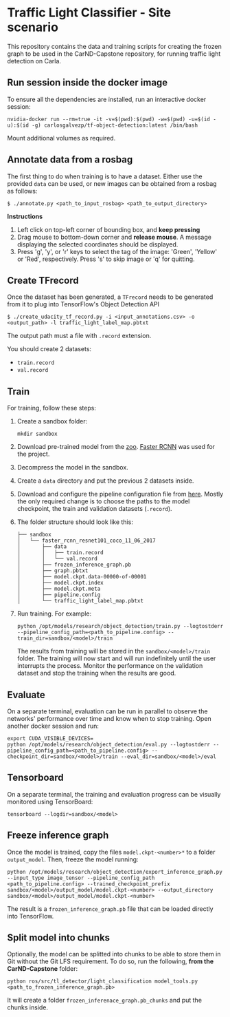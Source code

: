 # Traffic Light Classifier - Site scenario

This repository contains the data and training scripts for creating the
frozen graph to be used in the CarND-Capstone repository, for running
traffic light detection on Carla.

## Run session inside the docker image
To ensure all the dependencies are installed, run an interactive docker session:

    nvidia-docker run --rm=true -it -v=$(pwd):$(pwd) -w=$(pwd) -u=$(id -u):$(id -g) carlosgalvezp/tf-object-detection:latest /bin/bash

Mount additional volumes as required.

## Annotate data from a rosbag
The first thing to do when training is to have a dataset.
Either use the provided `data` can be used, or new images can be obtained
from a rosbag as follows:


    $ ./annotate.py <path_to_input_rosbag> <path_to_output_directory>


**Instructions**

1. Left click on top-left corner of bounding box, and **keep pressing**
2. Drag mouse to bottom-down corner and **release mouse**. A message
displaying the selected coordinates should be displayed.
3. Press 'g', 'y', or 'r' keys to select the tag of the image: 'Green', 'Yellow'
or 'Red', respectively. Press 's' to skip image or 'q' for quitting.

## Create TFrecord

Once the dataset has been generated, a `TFrecord` needs to be generated
from it to plug into TensorFlow's Object Detection API


    $ ./create_udacity_tf_record.py -i <input_annotations.csv> -o <output_path> -l traffic_light_label_map.pbtxt 


The output path must a file with `.record` extension.

You should create 2 datasets:

- `train.record`
- `val.record`

## Train


For training, follow these steps:

1. Create a sandbox folder:

       mkdir sandbox

2. Download pre-trained model from the [zoo](https://github.com/tensorflow/models/blob/master/research/object_detection/g3doc/detection_model_zoo.md).
[Faster RCNN](http://download.tensorflow.org/models/object_detection/faster_rcnn_resnet101_coco_11_06_2017.tar.gz) was used for the project.

3. Decompress the model in the sandbox.

4. Create a `data` directory and put the previous 2 datasets inside.

5. Download and configure the pipeline configuration file from [here](https://github.com/tensorflow/models/tree/master/research/object_detection/samples/configs).
   Mostly the only required change is to choose the paths to the model checkpoint,
   the train and validation datasets (`.record`).

6. The folder structure should look like this:

   ```
   ├── sandbox
   │   └── faster_rcnn_resnet101_coco_11_06_2017
   │       ├── data
   │       │   ├── train.record
   │       │   └── val.record
   │       ├── frozen_inference_graph.pb
   │       ├── graph.pbtxt
   │       ├── model.ckpt.data-00000-of-00001
   │       ├── model.ckpt.index
   │       ├── model.ckpt.meta
   │       ├── pipeline.config
   │       └── traffic_light_label_map.pbtxt
   ```

7. Run training. For example:

       python /opt/models/research/object_detection/train.py --logtostderr --pipeline_config_path=<path_to_pipeline.config> --train_dir=sandbox/<model>/train

   The results from training will be stored in the `sandbox/<model>/train` folder.
   The training will now start and will run indefinitely until the user interrupts the process.
   Monitor the performance on the validation dataset and stop the training when the results
   are good.
  

## Evaluate

On a separate terminal, evaluation can be run in parallel to observe the networks'
performance over time and know when to stop training. Open another docker session and run:

    export CUDA_VISIBLE_DEVICES=
    python /opt/models/research/object_detection/eval.py --logtostderr --pipeline_config_path=<path_to_pipeline.config> --checkpoint_dir=sandbox/<model>/train --eval_dir=sandbox/<model>/eval

## Tensorboard

On a separate terminal, the training and evaluation progress can be visually monitored using TensorBoard:

    tensorboard --logdir=sandbox/<model>

## Freeze inference graph

Once the model is trained, copy the files `model.ckpt-<number>*` to a folder `output_model`.
Then, freeze the model running:

    python /opt/models/research/object_detection/export_inference_graph.py --input_type image_tensor --pipeline_config_path <path_to_pipeline.config> --trained_checkpoint_prefix sandbox/<model>/output_model/model.ckpt-<number> --output_directory sandbox/<model>/output_model/model.ckpt-<number>

The result is a `frozen_inference_graph.pb` file that can be loaded directly into TensorFlow.

## Split model into chunks

Optionally, the model can be splitted into chunks to be able to store them in Git
without the Git LFS requirement. To do so, run the following,
**from the CarND-Capstone** folder:

    python ros/src/tl_detector/light_classification model_tools.py <path_to_frozen_inference_graph.pb>

It will create a folder `frozen_inferenace_graph.pb_chunks` and put the chunks inside.

    
